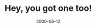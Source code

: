 ---
layout: base.njk
title : 'Hey, you got one too!' 
view_title : 'Hey, you got one too!' 
year : '2000' 
date : '2000-06-12' 
img_file : '/drawing/gotonetoo.png' 
html_file : 'gotonetoo' 
next_html : 'hadnightma.html' 
year_order : '398' 
permalink : "title/{{html_file}}.html"
---